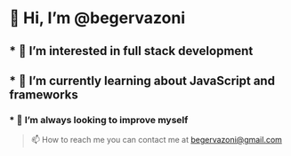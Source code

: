 #  👋 Hi, I’m @begervazoni
## * 👀 I’m interested in full stack development
## * 🌱 I’m currently learning about JavaScript and frameworks 
### * 💞️ I’m always looking to improve myself 
>📫 How to reach me you can contact me at begervazoni@gmail.com

<!---
begervazoni/begervazoni is a ✨ special ✨ repository because its `README.md` (this file) appears on your GitHub profile.
You can click the Preview link to take a look at your changes.
--->
